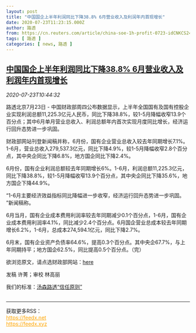 ```yaml
---
layout: post
title: "中国国企上半年利润同比下降38.8% 6月营业收入及利润年内首现增长"
date: 2020-07-23T11:23:15.000Z
author: 路透
from: https://cn.reuters.com/article/china-soe-1h-profit-0723-idCNKCS24O16G
tags: [ 路透 ]
categories: [ news, 路透 ]
---
```

<!--1595503395000-->
[中国国企上半年利润同比下降38.8% 6月营业收入及利润年内首现增长](https://cn.reuters.com/article/china-soe-1h-profit-0723-idCNKCS24O16G)
------

<div>
<div><i>2020-07-23T10:44:32</i></div><div class="StandardArticleBody_body"><p>路透北京7月23日 - 中国财政部周四公布数据显示，上半年全国国有及国有控股企业实现利润总额11,225.3亿元人民币，同比下降38.8%，较1-5月降幅收窄13.9个百分点；其中6月单月营业总收入、利润总额年内首次实现月度同比增长，经济运行回升态势进一步巩固。  </p><p>财政部网站刊登新闻稿并称，6月份，国有企业营业总收入较去年同期增长7.1%。1-6月，营业总收入279,537.3亿元，同比下降4.9%，较1-5月降幅收窄2.8个百分点，其中央企同比下降6.8%，地方国企同比下降2.4%。 </p><p>6月份，国有企业利润总额较去年同期增长6%。1-6月，利润总额11,225.3亿元，同比下降38.8%，较1-5月降幅收窄13.9个百分点，其中央企同比下降35.6%，地方国企下降44.9%。  </p><p>“1-6月主要经济效益指标同比降幅进一步收窄，经济运行回升态势进一步巩固。 ”新闻稿称。 </p><p>6月当月，国有企业成本费用利润率较去年同期减少0.1个百分点，1-6月，国有企业成本费用利润率4.1%，同比减少2.4个百分点。6月国企营业总成本较去年同期增长6.2%，1-6月，总成本274,594.1亿元，同比下降2.7%。 </p><p>6月末，国有企业资产负债率64.6%，提高0.3个百分点。其中央企67.7%，与上年同期持平；地方国企62.5%，同比提高0.5个百分点。（完） </p><p>欲浏览原文，请点选财政部网站：<a href="http://zcgls.mof.gov.cn/qiyeyunxingdongtai/202007/t20200721_3553380.htm">here</a>  </p><div class="Attribution_container"><div class="Attribution_attribution"><p class="Attribution_content">发稿 许菁；审校 林高丽 </p></div></div><div class="StandardArticleBody_trustBadgeContainer"><span class="StandardArticleBody_trustBadgeTitle">我们的标准：</span><span class="trustBadgeUrl"><a href="https://www.thomsonreuters.cn/content/dam/openweb/documents/pdf/china/brochures/about-us-1.pdf">汤森路透“信任原则”</a></span></div></div><br><hr><div>获取更多RSS：<br><a href="https://feedx.net" style="color:orange" target="_blank">https://feedx.net</a> <br><a href="https://feedx.xyz" style="color:orange" target="_blank">https://feedx.xyz</a><br></div>
</div>
